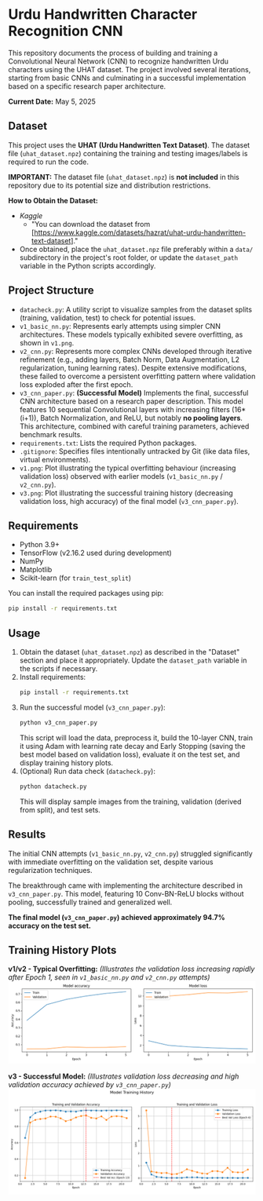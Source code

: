 # Urdu Handwritten Character Recognition CNN

This repository documents the process of building and training a Convolutional Neural Network (CNN) to recognize handwritten Urdu characters using the UHAT dataset. The project involved several iterations, starting from basic CNNs and culminating in a successful implementation based on a specific research paper architecture.

**Current Date:** May 5, 2025

## Dataset

This project uses the **UHAT (Urdu Handwritten Text Dataset)**. The dataset file (`uhat_dataset.npz`) containing the training and testing images/labels is required to run the code.

**IMPORTANT:** The dataset file (`uhat_dataset.npz`) is **not included** in this repository due to its potential size and distribution restrictions.

**How to Obtain the Dataset:**
* *Kaggle*
    * "You can download the dataset from [https://www.kaggle.com/datasets/hazrat/uhat-urdu-handwritten-text-dataset]."
* Once obtained, place the `uhat_dataset.npz` file preferably within a `data/` subdirectory in the project's root folder, or update the `dataset_path` variable in the Python scripts accordingly.

## Project Structure

* `datacheck.py`: A utility script to visualize samples from the dataset splits (training, validation, test) to check for potential issues.
* `v1_basic_nn.py`: Represents early attempts using simpler CNN architectures. These models typically exhibited severe overfitting, as shown in `v1.png`.
* `v2_cnn.py`: Represents more complex CNNs developed through iterative refinement (e.g., adding layers, Batch Norm, Data Augmentation, L2 regularization, tuning learning rates). Despite extensive modifications, these failed to overcome a persistent overfitting pattern where validation loss exploded after the first epoch.
* `v3_cnn_paper.py`: **(Successful Model)** Implements the final, successful CNN architecture based on a research paper description. This model features 10 sequential Convolutional layers with increasing filters (16*(i+1)), Batch Normalization, and ReLU, but notably **no pooling layers**. This architecture, combined with careful training parameters, achieved benchmark results.
* `requirements.txt`: Lists the required Python packages.
* `.gitignore`: Specifies files intentionally untracked by Git (like data files, virtual environments).
* `v1.png`: Plot illustrating the typical overfitting behaviour (increasing validation loss) observed with earlier models (`v1_basic_nn.py` / `v2_cnn.py`).
* `v3.png`: Plot illustrating the successful training history (decreasing validation loss, high accuracy) of the final model (`v3_cnn_paper.py`).

## Requirements

* Python 3.9+
* TensorFlow (v2.16.2 used during development)
* NumPy
* Matplotlib
* Scikit-learn (for `train_test_split`)

You can install the required packages using pip:
```bash
pip install -r requirements.txt 

```

## Usage

1.  Obtain the dataset (`uhat_dataset.npz`) as described in the "Dataset" section and place it appropriately. Update the `dataset_path` variable in the scripts if necessary.
2.  Install requirements:
    ```bash
    pip install -r requirements.txt
    ```
3.  Run the successful model (`v3_cnn_paper.py`):
    ```bash
    python v3_cnn_paper.py
    ```
    This script will load the data, preprocess it, build the 10-layer CNN, train it using Adam with learning rate decay and Early Stopping (saving the best model based on validation loss), evaluate it on the test set, and display training history plots.
4.  (Optional) Run data check (`datacheck.py`):
    ```bash
    python datacheck.py
    ```
    This will display sample images from the training, validation (derived from split), and test sets.

## Results

The initial CNN attempts (`v1_basic_nn.py`, `v2_cnn.py`) struggled significantly with immediate overfitting on the validation set, despite various regularization techniques.

The breakthrough came with implementing the architecture described in `v3_cnn_paper.py`. This model, featuring 10 Conv-BN-ReLU blocks without pooling, successfully trained and generalized well.

**The final model (`v3_cnn_paper.py`) achieved approximately 94.7% accuracy on the test set.**

## Training History Plots

**v1/v2 - Typical Overfitting:**
*(Illustrates the validation loss increasing rapidly after Epoch 1, seen in `v1_basic_nn.py` and `v2_cnn.py` attempts)*
![Training History Plot for v1/v2 showing overfitting](v1.png)

**v3 - Successful Model:**
*(Illustrates validation loss decreasing and high validation accuracy achieved by `v3_cnn_paper.py`)*
![Training History Plot for v3 successful model](v3.png)
